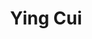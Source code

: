 ---
layout: page
title: Ying Cui
order: 2008-11
grad_date: 'Nov 2008'
lastname: Cui
description: PhD Graduate
importance: 1
category: work
current: false 
position: Graduate
current_pos: Apple
Thesis: Non-Redundant Clustering, Principal Feature Selection and Learning Methods Applied to Lung Tumor Image-Guided Radiotherapy
---